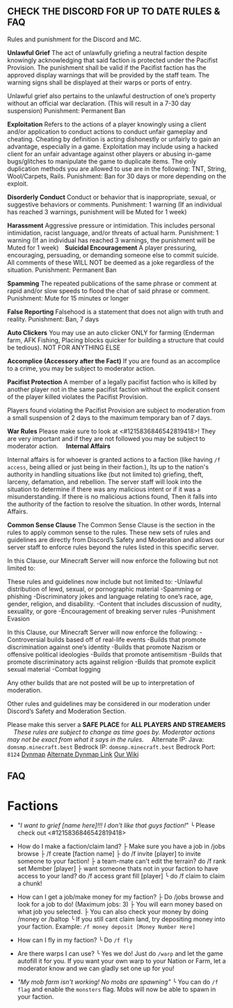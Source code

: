 ## CHECK THE DISCORD FOR UP TO DATE RULES & FAQ

Rules and punishment for the Discord and MC.

**Unlawful Grief**
The act of unlawfully griefing a neutral faction despite knowingly acknowledging that said faction is protected under the Pacifist Provision.
The punishment shall be valid if the Pacifist faction has the approved display warnings that will be provided by the staff team. The warning signs shall be displayed at their warps or ports of entry.

Unlawful grief also pertains to the unlawful destruction of one’s property without an official war declaration. (This will result in a 7-30 day suspension)
Punishment: Permanent Ban

**Exploitation**
Refers to the actions of a player knowingly using a client and/or application to conduct actions to conduct unfair gameplay and cheating.
Cheating by definition is acting dishonestly or unfairly to gain an advantage, especially in a game.
Exploitation may include using a hacked client for an unfair advantage against other players or abusing in-game bugs/glitches to manipulate the game to duplicate items. The only duplication methods you are allowed to use are in the following: TNT, String, Wool/Carpets, Rails.
Punishment: Ban for 30 days or more depending on the exploit.

**Disorderly Conduct**
Conduct or behavior that is inappropriate, sexual, or suggestive behaviors or comments.
Punishment: 1 warning
(If an individual has reached 3 warnings, punishment will be Muted for 1 week)

**Harassment**
Aggressive pressure or intimidation. This includes personal intimidation, racist language, and/or threats of actual harm.
Punishment: 1 warning
(If an individual has reached 3 warnings, the punishment will be Muted for 1 week)
⠀**Suicidal Encouragement**
A player pressuring, encouraging, persuading, or demanding someone else to commit suicide.
All comments of these WILL NOT be deemed as a joke regardless of the situation.
Punishment: Permanent Ban

**Spamming**
The repeated publications of the same phrase or comment at rapid and/or slow speeds to flood the chat of said phrase or comment.
Punishment: Mute for 15 minutes or longer

**False Reporting**
Falsehood is a statement that does not align with truth and reality.
Punishment: Ban, 7 days

**Auto Clickers**
You may use an auto clicker ONLY for farming (Enderman farm, AFK Fishing, Placing blocks quicker for building a structure that could be tedious). NOT FOR ANYTHING ELSE

**Accomplice (Accessory after the Fact)**
If you are found as an accomplice to a crime, you may be subject to moderator action.

**Pacifist Protection**
A member of a legally pacifist faction who is killed by another player not in the same pacifist faction without the explicit consent of the player killed violates the Pacifist Provision.

Players found violating the Pacifist Provision are subject to moderation from a small suspension of 2 days to the maximum temporary ban of 7 days.

**War Rules**
Please make sure to look at <#1215836846542819418>! They are very important and if they are not followed you may be subject to moderator action.
⠀
**Internal Affairs**

Internal affairs is for whoever is granted actions to a faction (like having `/f access`, being allied or just being in their faction.), Its up to the nation's authority in handling situations like (but not limited to) griefing, theft, larceny, defamation, and rebellion. The server staff will look into the situation to determine if there was any malicious intent or if it was a misunderstanding. If there is no malicious actions found, Then it falls into the authority of the faction to resolve the situation. In other words, Internal Affairs.

**Common Sense Clause**
The Common Sense Clause is the section in the rules to apply common sense to the rules. These new sets of rules and guidelines are directly from Discord’s Safety and Moderation and allows our server staff to enforce rules beyond the rules listed in this specific server.

In this Clause, our Minecraft Server will now enforce the following but not limited to:

These rules and guidelines now include but not limited to:
-Unlawful distribution of lewd, sexual, or pornographic material
-Spamming or phishing
-Discriminatory jokes and language relating to one’s race, age, gender, religion, and disability.
-Content that includes discussion of nudity, sexuality, or gore
-Encouragement of breaking server rules
-Punishment Evasion

In this Clause, our Minecraft Server will now enforce the following:
-Controversial builds based off of real-life events
-Builds that promote discrimination against one’s identity
-Builds that promote Nazism or offensive political ideologies
-Builds that promote antisemitism
-Builds that promote discriminatory acts against religion
-Builds that promote explicit sexual material
-Combat logging

Any other builds that are not posted will be up to interpretation of moderation.

Other rules and guidelines may be considered in our moderation under Discord’s Safety and Moderation Section.

Please make this server a **SAFE PLACE** for **ALL PLAYERS AND STREAMERS**
⠀
*These rules are subject to change as time goes by.*
*Moderator actions may not be exact from what it says in the rules.*
⠀
Alternate IP: 
Java: `domsmp.minecraft.best`
Bedrock IP: `domsmp.minecraft.best`
Bedrock Port: `8124`
[Dynmap](https://domsmp.211732.xyz/)
[Alternate Dynmap Link](http://66.59.211.51:8123)
[Our Wiki](https://dommc.miraheze.org/wiki/Main_Page)

## FAQ
# Factions
- "*I want to grief [name here]!!! I don't like that guys faction!*"
  ╰ Please check out <#1215836846542819418> 

- How do I make a faction/claim land?
  ├ Make sure you have a job in /jobs browse
  ├ /f create [faction name]
  ├ do /f invite [player] to invite someone to your faction!
  ├ a team-mate can't edit the terrain? do /f rank set Member [player]
  ├ want someone thats not in your faction to have access to your land? do /f access grant fill [player]
  ╰ do /f claim to claim a chunk!

- How can I get a job/make money for my faction?
  ├ Do /jobs browse and look for a job to do! (Maximum jobs: 3)
  ├ You will earn money based on what job you selected.
  ├ You can also check your money by doing /money or /baltop
  ╰ If you still cant claim land, try depositing money into your faction. Example: `/f money deposit [Money Number Here]`

- How can I fly in my faction?
╰ Do `/f fly`

- Are there warps I can use?
╰ Yes we do! Just do `/warp` and let the game autofill it for you. If you want your own warp to your Nation or Farm, let a moderator know and we can gladly set one up for you!

- *"My mob farm isn't working! No mobs are spawning"*
╰ You can do `/f flag` and enable the `monsters` flag. Mobs will now be able to spawn in your faction.
